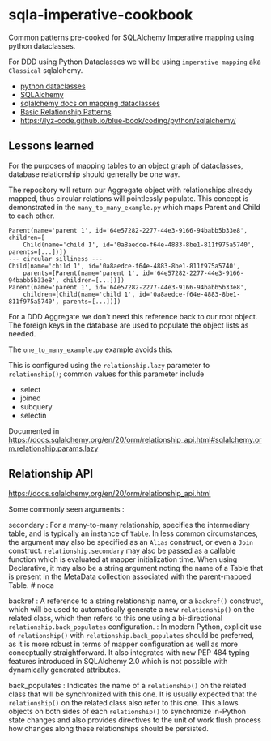 # sqla-imperative-cookbook

Common patterns pre-cooked for SQLAlchemy Imperative mapping using python dataclasses.

For DDD using Python Dataclasses we will be using `imperative mapping` aka
`Classical` sqlalchemy.

- [python dataclasses](https://docs.python.org/3/library/dataclasses.html)
- [SQLAlchemy](https://www.sqlalchemy.org/)
- [sqlalchemy docs on mapping dataclasses](https://docs.sqlalchemy.org/en/14/orm/dataclasses.html#mapping-dataclasses-using-declarative-with-imperative-table)
- [Basic Relationship Patterns](https://docs.sqlalchemy.org/en/14/orm/basic_relationships.html)
- <https://lyz-code.github.io/blue-book/coding/python/sqlalchemy/>

## Lessons learned

For the purposes of mapping tables to an object graph of dataclasses, database
relationship should generally be one way.

The repository will return our Aggregate object with relationships already
mapped, thus circular relations will pointlessly populate. This concept is
demonstrated in the `many_to_many_example.py` which maps Parent and Child to
each other.

```text
Parent(name='parent 1', id='64e57282-2277-44e3-9166-94babb5b33e8', 
children=[
    Child(name='child 1', id='0a8aedce-f64e-4883-8be1-811f975a5740', parents=[...])])
--- circular silliness ---
Child(name='child 1', id='0a8aedce-f64e-4883-8be1-811f975a5740',
    parents=[Parent(name='parent 1', id='64e57282-2277-44e3-9166-94babb5b33e8', children=[...])])
Parent(name='parent 1', id='64e57282-2277-44e3-9166-94babb5b33e8',
    children=[Child(name='child 1', id='0a8aedce-f64e-4883-8be1-811f975a5740', parents=[...])])
```

For a DDD Aggregate we don't need this reference back to our root object.
The foreign keys in the database are used to populate the object lists as
needed.

The `one_to_many_example.py` example avoids this.

This is configured using the `relationship.lazy` parameter to `relationship()`;
common values for this parameter include

- select
- joined
- subquery
- selectin

Documented in <https://docs.sqlalchemy.org/en/20/orm/relationship_api.html#sqlalchemy.orm.relationship.params.lazy>

## Relationship API

<https://docs.sqlalchemy.org/en/20/orm/relationship_api.html>

Some commonly seen arguments :

secondary
: For a many-to-many relationship, specifies the intermediary table, and is
typically an instance of `Table`. In less common circumstances, the argument may
also be specified as an `Alias` construct, or even a `Join` construct.
`relationship.secondary` may also be passed as a callable function which is
evaluated at mapper initialization time. When using Declarative, it may also be
a string argument noting the name of a Table that is present in the MetaData
collection associated with the parent-mapped Table.  # noqa

backref
: A reference to a string relationship name, or a `backref()` construct, which
will be used to automatically generate a new `relationship()` on the related
class, which then refers to this one using a bi-directional
`relationship.back_populates` configuration.
: In modern Python, explicit use of `relationship()` with
`relationship.back_populates` should be preferred, as it is more robust in
terms of mapper configuration as well as more conceptually straightforward.
It also integrates with new PEP 484 typing features introduced in SQLAlchemy 2.0
which is not possible with dynamically generated attributes.

back_populates
: Indicates the name of a `relationship()` on the related class that will be
synchronized with this one. It is usually expected that the `relationship()` on
the related class also refer to this one. This allows objects on both sides of
each `relationship()` to synchronize in-Python state changes and also provides
directives to the unit of work flush process how changes along these
relationships should be persisted.
